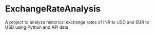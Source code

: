 # ExchangeRateAnalysis
A project to analyze historical exchange rates of INR to USD and EUR to USD using Python and API data.
